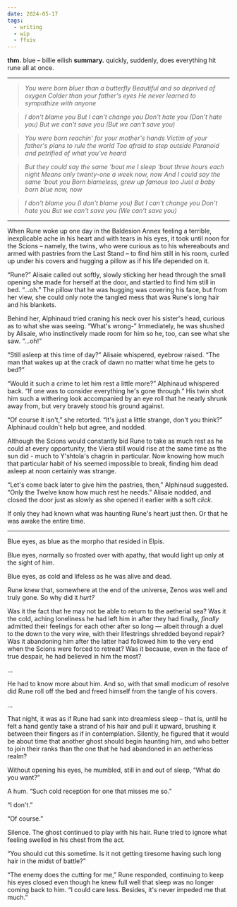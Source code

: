 ```yaml
---
date: 2024-05-17
tags:
  - writing
  - wip
  - ffxiv
---
```


**thm.** blue – billie eilish
**summary.** quickly, suddenly, does everything hit rune all at once.

---

> *You were born bluer than a butterfly
> Beautiful and so deprived of oxygen
> Colder than your father's eyes
> He never learned to sympathize with anyone*

> *I don't blame you
> But I can't change you
> Don't hate you (Don't hate you)
> But we can't save you (But we can't save you)*

> *You were born reachin' for your mother's hands
> Victim of your father's plans to rule the world
> Too afraid to step outside
> Paranoid and petrified of what you've heard*

> *But they could say the same 'bout me
> I sleep 'bout three hours each night
> Means only twenty-one a week now, now
> And I could say the same 'bout you
> Born blameless, grew up famous too
> Just a baby born blue now, now*

> *I don't blame you (I don't blame you)
> But I can't change you
> Don't hate you
> But we can't save you (We can't save you)*

---

When Rune woke up one day in the Baldesion Annex feeling a terrible, inexplicable ache in his heart and with tears in his eyes, it took until noon for the Scions – namely, the twins, who were curious as to his whereabouts and armed with pastries from the Last Stand – to find him still in his room, curled up under his covers and hugging a pillow as if his life depended on it. 

“Rune?” Alisaie called out softly, slowly sticking her head through the small opening she made for herself at the door, and startled to find him still in bed. “…oh.” The pillow that he was hugging was covering his face, but from her view, she could only note the tangled mess that was Rune's long hair and his blankets. 

Behind her, Alphinaud tried craning his neck over his sister's head, curious as to what she was seeing. “What's wrong-” Immediately, he was shushed by Alisaie, who instinctively made room for him so he, too, can see what she saw. “…oh!”

“Still asleep at this time of day?” Alisaie whispered, eyebrow raised. “The man that wakes up at the crack of dawn no matter what time he gets to bed?”

“Would it such a crime to let him rest a little more?” Alphinaud whispered back. “If one was to consider everything he's gone through.” His twin shot him such a withering look accompanied by an eye roll that he nearly shrunk away from, but very bravely stood his ground against.

“Of course it isn't,” she retorted. “It's just a little strange, don't you think?” Alphinaud couldn't help but agree, and nodded. 

Although the Scions would constantly bid Rune to take as much rest as he could at every opportunity, the Viera still would rise at the same time as the sun did - much to Y'shtola's chagrin in particular. Now knowing how much that particular habit of his seemed impossible to break, finding him dead asleep at noon certainly was strange.

“Let's come back later to give him the pastries, then,” Alphinaud suggested. “Only the Twelve know how much rest he needs.” Alisaie nodded, and closed the door just as slowly as she opened it earlier with a soft *click.*

If only they had known what was haunting Rune's heart just then. Or that he was awake the entire time.

---

Blue eyes, as blue as the morpho that resided in Elpis.

Blue eyes, normally so frosted over with apathy, that would light up only at the sight of him.

Blue eyes, as cold and lifeless as he was alive and dead.

Rune knew that, somewhere at the end of the universe, Zenos was well and truly gone. So why did it *hurt?*

Was it the fact that he may not be able to return to the aetherial sea? Was it the cold, aching loneliness he had left him in after they had finally, *finally* admitted their feelings for each other after so long — albeit through a duel to the down to the very wire, with their lifestrings shredded beyond repair? Was it abandoning him after the latter had followed him to the very end when the Scions were forced to retreat? Was it because, even in the face of true despair, he had believed in him the most?

…

He had to know more about him. And so, with that small modicum of resolve did Rune roll off the bed and freed himself from the tangle of his covers.

…

That night, it was as if Rune had sank into dreamless sleep – that is, until he felt a hand gently take a strand of his hair and pull it upward, brushing it between their fingers as if in contemplation. Silently, he figured that it would be about time that another ghost should begin haunting him, and who better to join their ranks than the one that he had abandoned in an aetherless realm?

Without opening his eyes, he mumbled, still in and out of sleep, “What do you want?”

A hum. “Such cold reception for one that misses me so.” 

“I don't.”

“Of course.”

Silence. The ghost continued to play with his hair. Rune tried to ignore what feeling swelled in his chest from the act.

“You should cut this sometime. Is it not getting tiresome having such long hair in the midst of battle?”

“The enemy does the cutting for me,” Rune responded, continuing to keep his eyes closed even though he knew full well that sleep was no longer coming back to him. “I could care less. Besides, it's never impeded me that much.”